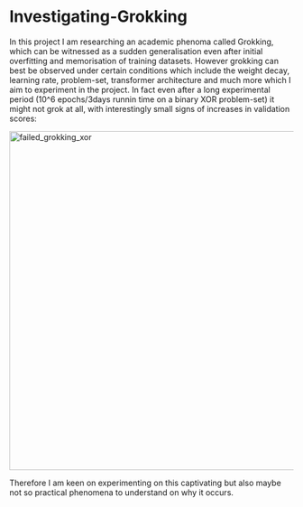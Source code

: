 # Investigating-Grokking
In this project I am researching an academic phenoma called Grokking, which can be witnessed as a sudden generalisation even after initial overfitting and memorisation of training datasets. However grokking can best be observed under certain conditions which include the weight decay, learning rate, problem-set, transformer architecture and much more which I aim to experiment in the project. In fact even after a long experimental period (10^6 epochs/3days runnin time on a binary XOR problem-set) it might not grok at all, with interestingly small signs of increases in validation scores:

<img width="1000" height="600" alt="failed_grokking_xor" src="https://github.com/user-attachments/assets/e976f6c5-7bb6-40c5-8574-b1b526a4445a" />

Therefore I am keen on experimenting on this captivating but also maybe not so practical phenomena to understand on why it occurs.
